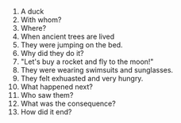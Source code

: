 1. A duck
2. With whom?
3. Where?
4. When ancient trees are lived
5. They were jumping on the bed.
6. Why did they do it?
7. "Let's buy a rocket and fly to the moon!"
8. They were wearing swimsuits and sunglasses.
9. They felt exhuasted and very hungry.
10. What happened next?
11. Who saw them?
12. What was the consequence?
13. How did it end?
